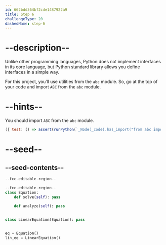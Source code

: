```yaml
---
id: 662bdd364bf2cde1487922a9
title: Step 6
challengeType: 20
dashedName: step-6
---
```


# --description--

Unlike other programming languages, Python does not implement interfaces in its core language, but Python standard library allows you define interfaces in a simple way.

For this project, you'll use utilities from the `abc` module. So, go at the top of your code and import `ABC` from the `abc` module.

# --hints--

You should import `ABC` from the `abc` module.

```js
({ test: () => assert(runPython(`_Node(_code).has_import("from abc import ABC")`)) })
```

# --seed--

## --seed-contents--

```py
--fcc-editable-region--

--fcc-editable-region--
class Equation:
    def solve(self): pass
        
    def analyze(self): pass
        

class LinearEquation(Equation): pass
    

eq = Equation()
lin_eq = LinearEquation()
```
